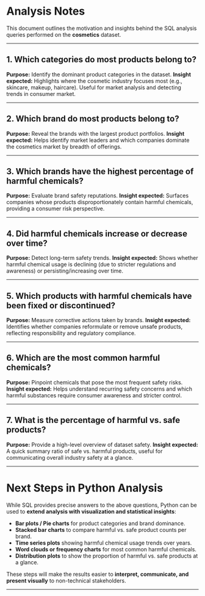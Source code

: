 # Analysis Notes

This document outlines the motivation and insights behind the SQL analysis queries performed on the **cosmetics** dataset.

---

## 1. Which categories do most products belong to?

**Purpose:** Identify the dominant product categories in the dataset.
**Insight expected:** Highlights where the cosmetic industry focuses most (e.g., skincare, makeup, haircare). Useful for market analysis and detecting trends in consumer market.

---

## 2. Which brand do most products belong to?

**Purpose:** Reveal the brands with the largest product portfolios.
**Insight expected:** Helps identify market leaders and which companies dominate the cosmetics market by breadth of offerings.

---

## 3. Which brands have the highest percentage of harmful chemicals?

**Purpose:** Evaluate brand safety reputations.
**Insight expected:** Surfaces companies whose products disproportionately contain harmful chemicals, providing a consumer risk perspective.

---

## 4. Did harmful chemicals increase or decrease over time?

**Purpose:** Detect long-term safety trends.
**Insight expected:** Shows whether harmful chemical usage is declining (due to stricter regulations and awareness) or persisting/increasing over time.

---

## 5. Which products with harmful chemicals have been fixed or discontinued?

**Purpose:** Measure corrective actions taken by brands.
**Insight expected:** Identifies whether companies reformulate or remove unsafe products, reflecting responsibility and regulatory compliance.

---

## 6. Which are the most common harmful chemicals?

**Purpose:** Pinpoint chemicals that pose the most frequent safety risks.
**Insight expected:** Helps understand recurring safety concerns and which harmful substances require consumer awareness and stricter control.

---

## 7. What is the percentage of harmful vs. safe products?

**Purpose:** Provide a high-level overview of dataset safety.
**Insight expected:** A quick summary ratio of safe vs. harmful products, useful for communicating overall industry safety at a glance.

---

# Next Steps in Python Analysis

While SQL provides precise answers to the above questions, Python can be used to **extend analysis with visualization and statistical insights**:

* **Bar plots / Pie charts** for product categories and brand dominance.
* **Stacked bar charts** to compare harmful vs. safe product counts per brand.
* **Time series plots** showing harmful chemical usage trends over years.
* **Word clouds or frequency charts** for most common harmful chemicals.
* **Distribution plots** to show the proportion of harmful vs. safe products at a glance.

These steps will make the results easier to **interpret, communicate, and present visually** to non-technical stakeholders.

---